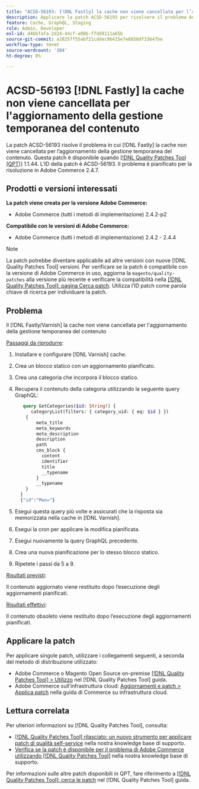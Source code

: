 ```yaml
---
title: "ACSD-56193: [!DNL Fastly] la cache non viene cancellata per l’aggiornamento della gestione temporanea del contenuto"
description: Applicare la patch ACSD-56193 per risolvere il problema Adobe Commerce in cui [!DNL Fastly] la cache non viene cancellata per l’aggiornamento della gestione temporanea del contenuto.
feature: Cache, GraphQL, Staging
role: Admin, Developer
exl-id: d4bbfafa-2d24-44cf-a08b-f7dd9111a65b
source-git-commit: a28257f55abf21cddec9b415e7e8858df33647be
workflow-type: tm+mt
source-wordcount: '384'
ht-degree: 0%

---
```


# ACSD-56193 [!DNL Fastly] la cache non viene cancellata per l&#39;aggiornamento della gestione temporanea del contenuto

La patch ACSD-56193 risolve il problema in cui [!DNL Fastly] la cache non viene cancellata per l’aggiornamento della gestione temporanea del contenuto. Questa patch è disponibile quando [[!DNL Quality Patches Tool (QPT)]](/help/announcements/adobe-commerce-announcements/magento-quality-patches-released-new-tool-to-self-serve-quality-patches.md) 1.1.44. L’ID della patch è ACSD-56193. Il problema è pianificato per la risoluzione in Adobe Commerce 2.4.7.

## Prodotti e versioni interessati

**La patch viene creata per la versione Adobe Commerce:**

* Adobe Commerce (tutti i metodi di implementazione) 2.4.2-p2

**Compatibile con le versioni di Adobe Commerce:**

* Adobe Commerce (tutti i metodi di implementazione) 2.4.2 - 2.4.4

>[!NOTE]
>
>La patch potrebbe diventare applicabile ad altre versioni con nuove [!DNL Quality Patches Tool] versioni. Per verificare se la patch è compatibile con la versione di Adobe Commerce in uso, aggiorna la `magento/quality-patches` alla versione più recente e verificare la compatibilità nella [[!DNL Quality Patches Tool]: pagina Cerca patch](https://experienceleague.adobe.com/tools/commerce-quality-patches/index.html). Utilizza l’ID patch come parola chiave di ricerca per individuare la patch.

## Problema

Il [!DNL Fastly/Varnish] la cache non viene cancellata per l&#39;aggiornamento della gestione temporanea del contenuto

<u>Passaggi da riprodurre</u>:

1. Installare e configurare [!DNL Varnish] cache.
1. Crea un blocco statico con un aggiornamento pianificato.
1. Crea una categoria che incorpora il blocco statico.
1. Recupera il contenuto della categoria utilizzando la seguente query GraphQL:

   ```GraphQL
      query GetCategories($id: String!) {
         categoryList(filters: { category_uid: { eq: $id } }) 
       {
           meta_title
           meta_keywords
           meta_description
           description
           path
           cms_block {
             content
             identifier
             title
             __typename
           }
           __typename
       }
     }
     {"id":"Mwo="}
   ```

1. Esegui questa query più volte e assicurati che la risposta sia memorizzata nella cache in [!DNL Varnish].
1. Esegui la cron per applicare la modifica pianificata.
1. Esegui nuovamente la query GraphQL precedente.
1. Crea una nuova pianificazione per lo stesso blocco statico.
1. Ripetete i passi da 5 a 9.

<u>Risultati previsti</u>:

Il contenuto aggiornato viene restituito dopo l’esecuzione degli aggiornamenti pianificati.

<u>Risultati effettivi</u>:

Il contenuto obsoleto viene restituito dopo l’esecuzione degli aggiornamenti pianificati.

## Applicare la patch

Per applicare singole patch, utilizzare i collegamenti seguenti, a seconda del metodo di distribuzione utilizzato:

* Adobe Commerce o Magento Open Source on-premise [[!DNL Quality Patches Tool] > Utilizzo](https://experienceleague.adobe.com/docs/commerce-operations/tools/quality-patches-tool/usage.html) nel [!DNL Quality Patches Tool] guida.
* Adobe Commerce sull’infrastruttura cloud: [Aggiornamenti e patch > Applica patch](https://experienceleague.adobe.com/docs/commerce-cloud-service/user-guide/develop/upgrade/apply-patches.html) nella guida di Commerce su infrastruttura cloud.

## Lettura correlata

Per ulteriori informazioni su [!DNL Quality Patches Tool], consulta:

* [[!DNL Quality Patches Tool] rilasciato: un nuovo strumento per applicare patch di qualità self-service](/help/announcements/adobe-commerce-announcements/magento-quality-patches-released-new-tool-to-self-serve-quality-patches.md) nella nostra knowledge base di supporto.
* [Verifica se la patch è disponibile per il problema di Adobe Commerce utilizzando [!DNL Quality Patches Tool]](/help/support-tools/patches-available-in-qpt-tool/check-patch-for-magento-issue-with-magento-quality-patches.md) nella nostra knowledge base di supporto.

Per informazioni sulle altre patch disponibili in QPT, fare riferimento a [[!DNL Quality Patches Tool]: cerca le patch](https://experienceleague.adobe.com/tools/commerce-quality-patches/index.html) nel [!DNL Quality Patches Tool] guida.
